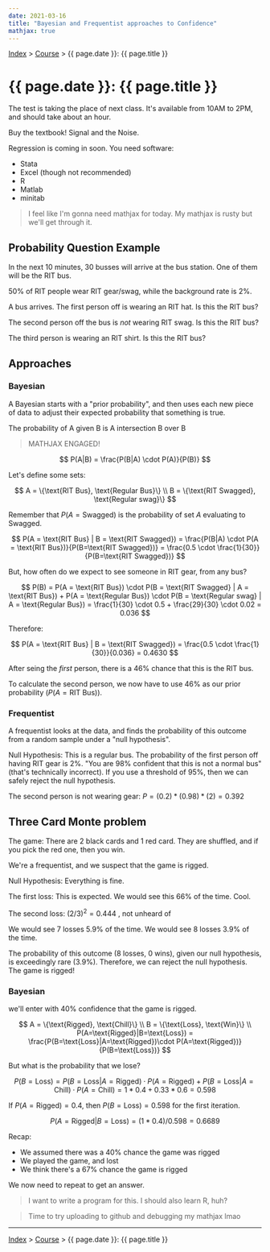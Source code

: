```yaml
---
date: 2021-03-16
title: "Bayesian and Frequentist approaches to Confidence"
mathjax: true
---
```


[Index](../../../index.md) > [Course](./index.md) > {{ page.date }}: {{ page.title }}

# {{ page.date }}: {{ page.title }}

The test is taking the place of next class. It's available from 10AM to 2PM, and should take about an hour.

Buy the textbook! Signal and the Noise.

Regression is coming in soon. You need software:

- Stata
- Excel (though not recommended)
- R
- Matlab
- minitab

> I feel like I'm gonna need mathjax for today. My mathjax is rusty but we'll get through it.

## Probability Question Example

In the next 10 minutes, 30 busses will arrive at the bus station. One of them will be the RIT bus.

50% of RIT people wear RIT gear/swag, while the background rate is 2%.

A bus arrives. The first person off is wearing an RIT hat. Is this the RIT bus?

The second person off the bus is *not* wearing RIT swag. Is this the RIT bus?

The third person is wearing an RIT shirt. Is this the RIT bus?

## Approaches

### Bayesian

A Bayesian starts with a "prior probability", and then uses each new piece of data to adjust their expected probability that something is true.

The probability of A given B is A intersection B over B

> MATHJAX ENGAGED!

$$
P(A|B) = \frac{P(B|A) \cdot P(A)}{P(B)}
$$

Let's define some sets:

$$
A = \{\text{RIT Bus}, \text{Regular Bus}\} \\
B = \{\text{RIT Swagged}, \text{Regular swag}\}
$$

Remember that $P(A=\text{Swagged})$ is the probability of set $A$ evaluating to Swagged.

$$
P(A = \text{RIT Bus} | B = \text{RIT Swagged}) = \frac{P(B|A) \cdot P(A = \text{RIT Bus})}{P(B=\text{RIT Swagged})} = \frac{0.5 \cdot \frac{1}{30}}{P(B=\text{RIT Swagged})}
$$

But, how often do we expect to see someone in RIT gear, from any bus?

$$
P(B) = P(A = \text{RIT Bus}) \cdot P(B = \text{RIT Swagged} | A = \text{RIT Bus}) + P(A = \text{Regular Bus}) \cdot P(B = \text{Regular swag} | A = \text{Regular Bus}) = \frac{1}{30} \cdot 0.5 + \frac{29}{30} \cdot 0.02 = 0.036
$$

Therefore:

$$
P(A = \text{RIT Bus} | B = \text{RIT Swagged}) = \frac{0.5 \cdot \frac{1}{30}}{0.036} = 0.4630
$$

After seing the *first* person, there is a 46% chance that this is the RIT bus.

To calculate the second person, we now have to use 46% as our prior probability ($P(A=\text{RIT Bus})$).

### Frequentist

A frequentist looks at the data, and finds the probability of this outcome from a random sample under a "null hypothesis".

Null Hypothesis: This is a regular bus. The probability of the first person off having RIT gear is 2%. "You are 98% confident that this is not a normal bus" (that's technically incorrect). If you use a threshold of 95%, then we can safely reject the null hypothesis.

The second person is not wearing gear: $P=(0.2)*(0.98)*(2)=0.392$

## Three Card Monte problem

The game: There are 2 black cards and 1 red card. They are shuffled, and if you pick the red one, then you win.

We're a frequentist, and we suspect that the game is rigged.

Null Hypothesis: Everything is fine.

The first loss: This is expected. We would see this 66% of the time. Cool.

The second loss: $(2/3)^2 = 0.444$ , not unheard of

We would see 7 losses 5.9% of the time. We would see 8 losses 3.9% of the time.

The probability of this outcome (8 losses, 0 wins), given our null hypothesis, is exceedingly rare (3.9%). Therefore, we can reject the null hypothesis. The game is rigged!

### Bayesian

we'll enter with 40% confidence that the game is rigged.

$$
A = \{\text{Rigged}, \text{Chill}\} \\
B = \{\text{Loss}, \text{Win}\} \\
P(A=\text{Rigged}|B=\text{Loss}) = \frac{P(B=\text{Loss}|A=\text{Rigged})\cdot P(A=\text{Rigged})}{P(B=\text{Loss})}
$$

But what is the probability that we lose?

$$
P(B=\text{Loss}) = P(B=\text{Loss}|A=\text{Rigged})\cdot P(A=\text{Rigged}) + P(B=\text{Loss}|A=\text{Chill})\cdot P(A=\text{Chill}) = 1 * 0.4 + 0.33 * 0.6 = 0.598
$$

If $P(A=\text{Rigged})=0.4$, then $P(B=\text{Loss})=0.598$ for the first iteration.

$$
P(A=\text{Rigged}|B=\text{Loss}) = (1*0.4)/0.598 = 0.6689
$$

Recap:

- We assumed there was a 40% chance the game was rigged
- We played the game, and lost
- We think there's a 67% chance the game is rigged

We now need to repeat to get an answer.

> I want to write a program for this. I should also learn R, huh?

> Time to try uploading to github and debugging my mathjax lmao

---

[Index](../../../index.md) > [Course](./index.md) > {{ page.date }}: {{ page.title }}
